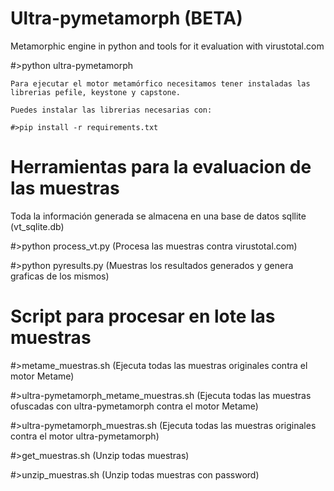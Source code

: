 # Ultra-pymetamorph (BETA)
Metamorphic engine in python and tools for it evaluation with virustotal.com

  #>python ultra-pymetamorph <Fichero a ofuscar>

    Para ejecutar el motor metamórfico necesitamos tener instaladas las librerias pefile, keystone y capstone.
    
    Puedes instalar las librerias necesarias con:
    	
	#>pip install -r requirements.txt

# Herramientas para la evaluacion de las muestras
  Toda la información generada se almacena en una base de datos sqllite (vt_sqlite.db)

  #>python process_vt.py (Procesa las muestras contra virustotal.com)

  #>python pyresults.py (Muestras los resultados generados y genera graficas de los mismos)

# Script para procesar en lote las muestras

  #>metame_muestras.sh (Ejecuta todas las muestras originales contra el motor Metame)
	
  #>ultra-pymetamorph_metame_muestras.sh (Ejecuta todas las muestras ofuscadas con ultra-pymetamorph contra el motor Metame)
	
  #>ultra-pymetamorph_muestras.sh (Ejecuta todas las muestras originales contra el motor ultra-pymetamorph)
  
  #>get_muestras.sh (Unzip todas muestras)
	
  #>unzip_muestras.sh (Unzip todas muestras con password)
